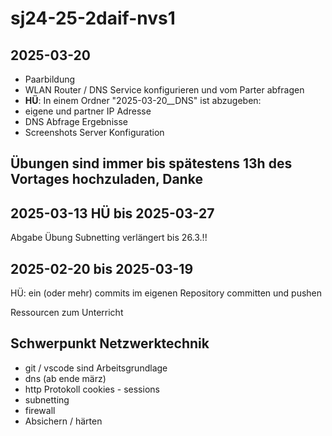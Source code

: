 # sj24-25-2daif-nvs1

## 2025-03-20

- Paarbildung
- WLAN Router / DNS Service konfigurieren und vom Parter abfragen
- **HÜ**: In einem Ordner "2025-03-20__DNS" ist abzugeben:
- eigene und partner IP Adresse
- DNS Abfrage Ergebnisse
- Screenshots Server Konfiguration

## Übungen sind immer bis spätestens 13h des Vortages hochzuladen, Danke

## 2025-03-13 HÜ bis 2025-03-27

Abgabe Übung Subnetting verlängert bis 26.3.!!

## 2025-02-20 bis 2025-03-19

HÜ: ein (oder mehr) commits im eigenen Repository
committen und pushen

Ressourcen zum Unterricht

## Schwerpunkt Netzwerktechnik

- git / vscode sind Arbeitsgrundlage
- dns (ab ende märz)
- http Protokoll cookies - sessions
- subnetting
- firewall
- Absichern / härten
